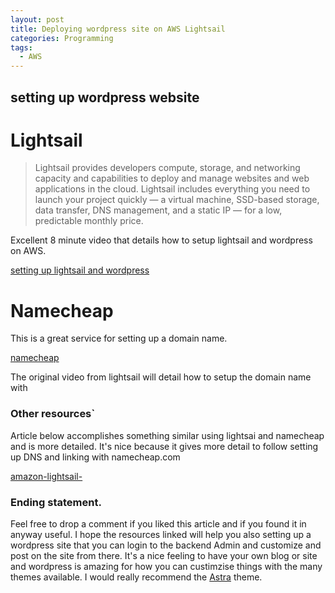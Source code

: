 ```yaml
---
layout: post
title: Deploying wordpress site on AWS Lightsail
categories: Programming
tags:
  - AWS
---
```


## setting up wordpress website

# Lightsail

> Lightsail provides developers compute, storage, and networking capacity and capabilities to deploy and manage websites and web applications in the cloud. Lightsail includes everything you need to launch your project quickly — a virtual machine, SSD-based storage, data transfer, DNS management, and a static IP — for a low, predictable monthly price.


Excellent 8 minute video that details how to setup lightsail and wordpress on AWS.

[setting up lightsail and wordpress](https://www.youtube.com/watch?v=upZOhKhefAs&ab_channel=AmazonWebServices)


# Namecheap

This is a great service for setting up a domain name.

[namecheap](https://www.namecheap.com/)

The original video from lightsail will detail how to setup the domain name with 

### Other resources`

Article below accomplishes something similar using lightsai and namecheap and is more detailed. It's nice because it gives more detail to follow setting up DNS and linking with namecheap.com

[amazon-lightsail-](https://medium.com/@JoshuaTheMiller/creating-a-simple-website-with-a-custom-domain-on-amazon-lightsail-docker-86600f19273)


### Ending statement.

Feel free to drop a comment if you liked this article and if you found it in anyway useful. I hope the resources linked will help you also setting up a wordpress site that you can login to the backend Admin and customize and post on the site from there. It's a nice feeling to have your own blog or site and wordpress is amazing for how you can custimzise things with the many themes available. I would really recommend the [Astra](https://wpastra.com/) theme. 